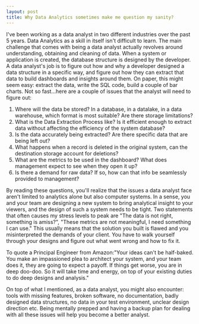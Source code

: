 ```yaml
---
layout: post
title: Why Data Analytics sometimes make me question my sanity?
---
```


I've been working as a data analyst in two different industries over the past 5 years. Data Analytics as a skill in itself isn't difficult to learn. The main challenge that comes with being a data analyst actually revolves around understanding, obtaining and cleaning of data. When a system or application is created, the database structure is designed by the developer. A data analyst's job is to figure out how and why a developer designed a data structure in a specific way, and figure out how they can extract that data to build dashboards and insights around them. On paper, this might seem easy: extract the data, write the SQL code, build a couple of bar charts. Not so fast...here are a couple of issues that the analyst will need to figure out:

  1. Where will the data be stored? In a database, in a datalake, in a data warehouse, which format is most suitable? Are there storage limitations?
  2. What is the Data Extraction Process like? Is it efficient enough to extract data without affecting the efficiency of the system database?
  3. Is the data accurately being extracted? Are there specific data that are being left out?
  4. What happens when a record is deleted in the original system, can the destination storage account for deletions? 
  5. What are the metrics to be used in the dashboard? What does management expect to see when they open it up?
  6. Is there a demand for raw data? If so, how can that info be seamlessly provided to management?

By reading these questions, you'll realize that the issues a data analyst face aren't limited to analytics alone but also computer systems. In a sense, you and your team are designing a new system to bring analytical insight to your viewers, and the design of such a system needs to be tight. Two statements that often causes my stress levels to peak are "The data is not right, something is amiss?", "These metrics are not meaningful, I need something I can use." This usually means that the solution you built is flawed and you misinterpreted the demands of your client. You have to walk yourself through your designs and figure out what went wrong and how to fix it. 

To quote a Principal Engineer from Amazon:"Your ideas can't be half-baked. You make an impassioned plea to architect your system, and your team does it, they are going to expect a payoff. If things get worse, you are in deep doo-doo. So it will take time and energy, on top of your existing duties to do deep designs and analysis." 

On top of what I mentioned, as a data analyst, you might also encounter: tools with missing features, broken software, no documentation, badly designed data structures, no data in your test environment, unclear design direction etc. Being mentally prepped and having a backup plan for dealing with all these issues will help you become a better analyst.
